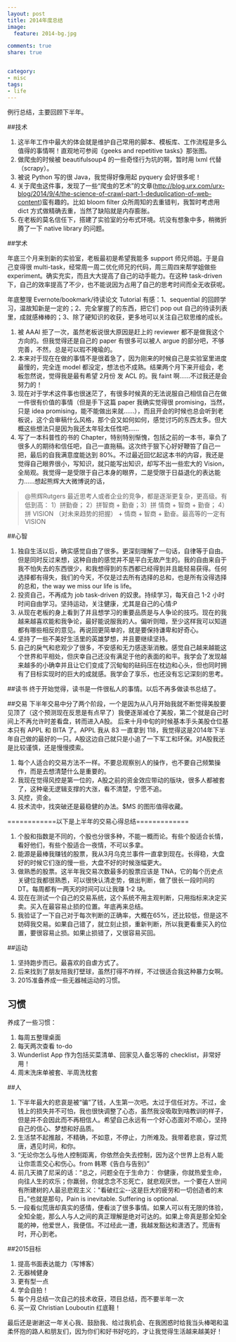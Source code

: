 ```yaml
---
layout: post
title: 2014年度总结
image:
  feature: 2014-bg.jpg

comments: true
share: true


category:
- misc
tags:
- life
---
```



例行总结，主要回顾下半年。

##技术

1. 这半年工作中最大的体会就是维护自己常用的脚本、模板库、工作流程是多么值得的事情啊！直观地可参阅《geeks and repetitive tasks》那张图。
2. 做爬虫的时候被 beautifulsoup4 的一些奇怪行为坑的啊，暂时用 lxml 代替（scrapy）。
3. 被说 Python 写的很 Java，我觉得好像用起 pyquery 会好很多呢！
4. 关于爬虫这件事，发现了一些“爬虫的艺术”的文章(http://blog.urx.com/urx-blog/2014/9/4/the-science-of-crawl-part-1-deduplication-of-web-content)蛮有趣的。比如 bloom filter 众所周知的去重错判，我暂时考虑用 dict 方式做精确去重，当然了缺陷就是内存膨胀。
5. 在老板的莫名信任下，搭建了实验室的分布式环境。坑没有想象中多，稍微折腾了一下 native library 的问题。


##学术

年底三个月来到新的实验室，老板最初是希望我能多 support 师兄师姐。于是自己变得很 multi-task，经常周一周二优化师兄的代码，周三周四来帮学姐做些 experiment。确实充实，而且大大提高了自己的动手能力。在这种 task-driven 下，自己的效率提高了不少，也不能说因为占用了自己的思考时间而全无收获呢。

年底整理 Evernote/bookmark/待读论文 Tutorial 有感：1、sequential 的回顾学习，温故知新是一定的；2、完全掌握了的东西，把它们 pop out 自己的待读列表里，成就感棒棒的；3、除了硬知识的收获，更多地可以关注自己软思维的成长。


1. 被 AAAI 拒了一次，虽然老板说很大原因是赶上的 reviewer 都不是做我这个方向的。但我觉得还是自己的 paper 有很多可以被人 argue 的部分吧，不够完善，不然，总是可以瑕不掩瑜的。
2. 本来对于现在在做的事情不是很着急了，因为刚来的时候自己是实验室里进度最慢的，完全连 model 都没定，想法也不成熟。结果两个月下来开组会，老板忽然说，觉得我是最有希望 2月份 发 ACL 的。我 faint 啊……不过我还是会努力的！
3. 现在对于学术这件事也很迷茫了，有很多时候真的无法说服自己相信自己在做一件很有价值的事情（但是手下这篇 paper 我确实觉得很 promising，当然，只是 idea promising，能不能做出来就……），而且开会的时候也总会听到老板说，这个会审稿什么风格，那个会又如何如何，感觉讨巧的东西太多。但大概这些想法只是因为我还太年轻太任性吧……
4. 写了一本科普性的书的 Chapter，特别特别惭愧，包括之前的一本书，辜负了很多人的期待和信任吧，自己一直拖稿。这次终于狠下心好好鞭笞了自己一把，最后的自我满意度能达到 80%。不过最近回忆起这本书的内容，我还是觉得自己眼界很小，写知识，就只能写出知识，却写不出一些宏大的 Vision，全局观。我觉得一是受限于自己本身的眼界，二是受限于日益退化的表达能力……想起熊辉大大微博说的话，

 > @熊辉Rutgers
最近思考人或者企业的竞争，都是逐渐更复杂，更高级。有低到高： 1）拼勤奋； 2）拼智商 + 勤奋；3）拼 情商 + 智商 + 勤奋； 4） 拼 VISION （对未来趋势的把握） + 情商 + 智商 + 勤奋。最高等的一定有VISION


##心智

1. 独自生活以后，确实感觉自由了很多。更深刻理解了一句话，自律等于自由。但是同时反过来想，这种自由的感觉并不是平白无故产生的。我的自由来自于我不怕失去的东西很少，和我想得到的东西都已经得到并且能轻易获得。任何选择都有得失，我们的今天，不仅是过去所有选择的总和，也是所有没得选择的总和，the way we miss our life is life。
2. 投资自己，不再成为 job task-driven 的奴隶。持续学习，每天自己 1-2 小时时间自由学习。坚持运动，关注健康，尤其是自己的心情:P
3. 从现在老板的身上看到了并且想学习的重要品质是与人争论的技巧。现在的我越来越喜欢能和我争论，最好能说服我的人。偏听则暗，至少这样我可以知道都有哪些相反的意见。再说回更简单的，就是要保持谦卑和好奇心。
4. 坚持了一些不美好生活里的英雄梦想，并且要继续坚持。
5. 自己的戾气和悲观少了很多，不安感和无力感逐渐消散。感觉自己越来越能这个世界和平相处，但庆幸自己还没有满足于他的表面的和平。我学会了发现越来越多的小确幸并且让它们变成了沉甸甸的砝码压在枕边和心头，但也同时拥有了目标实现时的巨大的成就感。我学会了享乐，也还没有忘记深刻的思考。


##读书
终于开始觉得，读书是一件很私人的事情。以后不再多做读书总结了。


##交易
下半年交易中分了两个阶段，一个是因为从八月开始我就不断觉得美股要见顶了（这个预测现在反思是有点早了）我便逐渐减仓了美股，第二个就是自己时间上不再允许时差看盘，转而进入A股。
后来十月中旬的时候基本手头美股仓位基本只有 APPL 和 BITA 了。APPL 我从 83 一直拿到 118，我觉得这是2014年下半年自己做的最好的一只。A股这边自己就只是小追了一下军工和环保。对A股我还是比较谨慎，还是慢慢摸索。

1. 每个人适合的交易方法不一样。不要总观察别人的操作，也不要自己频繁操作，而是去想清楚什么是重要的。
2. 我现在觉得风控是第一位的，A股之前的资金效应带动的版块，很多人都被套了，这种毫无逻辑支撑的大涨，看不清楚，宁愿不追。
3. 风控，资金。
4. 技术流中，找突破还是最稳健的办法。$MS 的图形值得收藏。

============以下是上半年的交易心得总结=============

1. 个股和指数是不同的，个股也分很多种，不能一概而论。有些个股适合长情，看好他们，有些个股适合一夜情，不可以多拿。
2. 能源是最棒我赚钱的股票，我从3月乌克兰事件一直拿到现在。长得稳，大盘好的时候它们涨的慢一些，大盘不好的时候涨幅更大。
3. 做熟悉的股票。这半年我交易次数最多的股票应该是 TNA，它的每个历史点关键位我都很熟悉，可以很快认清走势，做出判断，做了很长一段时间的 DT。每周都有一两天的时间可以让我赚 1-2 块。
4. 现在在测试一个自己的交易系统，这个系统不用主观判断，只用指标来决定买卖。买入在最容易止损的位置。年底再来总结。
5. 我验证了一下自己对于每次判断的正确率，大概在65%，还比较低，但是这不妨碍我交易。如果自己错了，就立刻止损，重新判断，所以我更看重买入的位置，要很容易止损。如果止损错了，又很容易买回。


##运动

1. 坚持跑步而已。最喜欢的自虐方式了。
2. 后来找到了朋友陪我打壁球，虽然打得不咋样，不过很适合我这种暴力女啊。
3. 2015准备养成一些无器械运动的习惯。


## 习惯

养成了一些习惯：
1. 每周五整理桌面
2. 每天两次查看 to-do
3. Wunderlist App 作为包括买菜清单、回家见人备忘等的 checklist，非常好用！
4. 周末洗床单被套、半周洗枕套


##人

1. 下半年最大的悲哀是被“骗”了钱，人生第一次吧。太过于信任对方。不过，金钱上的损失并不可怕，我也很快调整了心态，虽然我没吸取到啥教训的样子，但是并不会因此而不再相信人。希望自己永远有一个好心态面对不顺心，坚持自己的信心、梦想和好品质。
2. 生活禁不起推敲，不精确，不如意，不停止，力所难及。我带着悲哀，穿过荒唐，遇见时间，和你。
3. “无论你怎么与他人控制距离，你依然会失去控制，因为这个世界上总有人能让你乖乖交心和伤心。from 韩寒《告白与告别》”
4. 前几天摘了尼采的话：“总之，问题全在于生命力： 你健康，你就热爱生命，向往人生的欢乐；你羸弱，你就念念不忘死亡，就悲观厌世。一个要在人世间有所建树的人最忌悲观主义："看破红尘--这是巨大的疲劳和一切创造者的末日。”也就是那句，Pain is inevitable. Suffering is optional.
5. 一段看似荒唐却真实的感情，便看淡了很多事情。如果人可以有无限的体验，全知全能，那么人与人之间的真正理解是绝对可达的。如果上帝真是那全知全能的神，他爱世人，我便信。不过经此一遭，我越发豁达和潇洒了。荒唐有时，开心到老。


##2015目标

1. 提高书面表达能力（写博客）
2. 无器械健身
3. 更有型一点
4. 学会自拍！
5. 每个月总结一次自己的技术收获，项目总结，而不要半年一次
6. 买一双 Christian Louboutin 红底鞋！





最后还是谢谢这一年关心我、鼓励我、给过我机会、在我困惑时给我当头棒喝和温柔怀抱的路人和朋友们，因为你们和好书好吃的，才让我觉得生活越来越美好！
